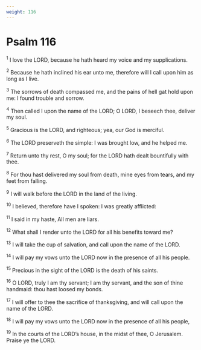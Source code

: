 ```yaml
---
weight: 116
---
```


# Psalm 116

<sup>1</sup> I love the LORD, because he hath heard my voice and my supplications. 

<sup>2</sup> Because he hath inclined his ear unto me, therefore will I call upon him as long as I live. 

<sup>3</sup> The sorrows of death compassed me, and the pains of hell gat hold upon me: I found trouble and sorrow. 

<sup>4</sup> Then called I upon the name of the LORD; O LORD, I beseech thee, deliver my soul. 

<sup>5</sup> Gracious is the LORD, and righteous; yea, our God is merciful. 

<sup>6</sup> The LORD preserveth the simple: I was brought low, and he helped me. 

<sup>7</sup> Return unto thy rest, O my soul; for the LORD hath dealt bountifully with thee. 

<sup>8</sup> For thou hast delivered my soul from death, mine eyes from tears, and my feet from falling. 

<sup>9</sup> I will walk before the LORD in the land of the living. 

<sup>10</sup> I believed, therefore have I spoken: I was greatly afflicted: 

<sup>11</sup> I said in my haste, All men are liars. 

<sup>12</sup> What shall I render unto the LORD for all his benefits toward me? 

<sup>13</sup> I will take the cup of salvation, and call upon the name of the LORD. 

<sup>14</sup> I will pay my vows unto the LORD now in the presence of all his people. 

<sup>15</sup> Precious in the sight of the LORD is the death of his saints. 

<sup>16</sup> O LORD, truly I am thy servant; I am thy servant, and the son of thine handmaid: thou hast loosed my bonds. 

<sup>17</sup> I will offer to thee the sacrifice of thanksgiving, and will call upon the name of the LORD. 

<sup>18</sup> I will pay my vows unto the LORD now in the presence of all his people, 

<sup>19</sup> In the courts of the LORD’s house, in the midst of thee, O Jerusalem. Praise ye the LORD. 


